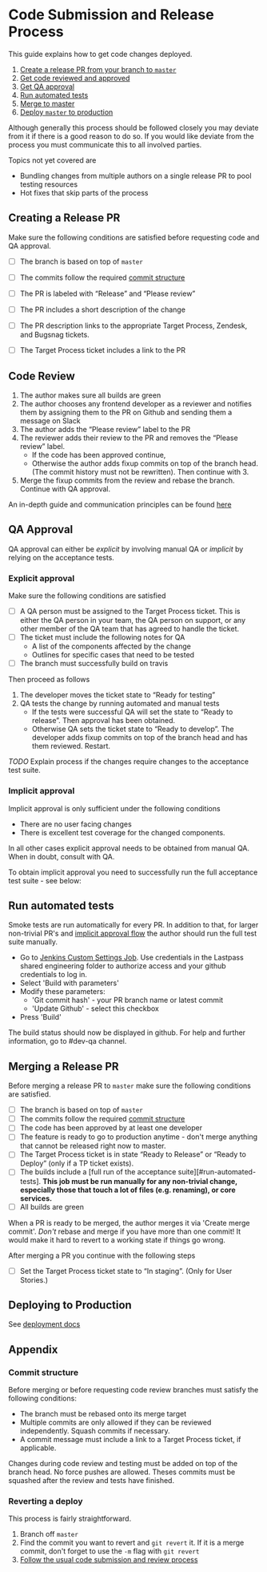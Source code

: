 # Code Submission and Release Process

This guide explains how to get code changes deployed.

1. [Create a release PR from your branch to `master`](#creating-a-release-pr)
2. [Get code reviewed and approved](#code-review)
3. [Get QA approval](#qa-approval)
4. [Run automated tests](#run-automated-tests)
5. [Merge to master](#merging-a-release-pr)
6. [Deploy `master` to production](#deploying-to-production)


Although generally this process should be followed closely you may deviate from
it if there is a good reason to do so. If you would like deviate from the
process you must communicate this to all involved parties.

Topics not yet covered are
* Bundling changes from multiple authors on a single release PR to pool testing
  resources
* Hot fixes that skip parts of the process

Creating a Release PR
---------------------

Make sure the following conditions are satisfied before requesting code and QA
approval.

- [ ] The branch is based on top of `master`
- [ ] The commits follow the required [commit structure](#commit-structure)
- [ ] The PR is labeled with “Release” and “Please review”
- [ ] The PR includes a short description of the change
- [ ] The PR description links to the appropriate Target Process, Zendesk, and
  Bugsnag tickets.
- [ ] The Target Process ticket includes a link to the PR


Code Review
-----------

1. The author makes sure all builds are green
2. The author chooses any frontend developer as a reviewer and notifies them by
   assigning them to the PR on Github and sending them a message on Slack
3. The author adds the “Please review” label to the PR
4. The reviewer adds their review to the PR and removes the “Please review”
   label.
   * If the code has been approved continue,
   * Otherwise the author adds fixup commits on top of the branch head. (The
     commit history must not be rewritten). Then continue with 3.
5. Merge the fixup commits from the review and rebase the branch. Continue with
   QA approval.

An in-depth guide and communication principles can be found [here](./docs/code-review.md)

QA Approval
-----------

QA approval can either be _explicit_ by involving manual QA or _implicit_ by relying
on the acceptance tests.

### Explicit approval

Make sure the following conditions are satisfied

- [ ] A QA person must be assigned to the Target Process ticket.
  This is either the QA person in your team, the QA person on support, or any
  other member of the QA team that has agreed to handle the ticket.
- [ ] The ticket must include the following notes for QA
  * A list of the components affected by the change
  * Outlines for specific cases that need to be tested
- [ ] The branch must successfully build on travis

Then proceed as follows

1. The developer moves the ticket state to “Ready for testing”
2. QA tests the change by running automated and manual tests
   * If the tests were successful QA will set the state to “Ready to release”.
     Then approval has been obtained.
   * Otherwise QA sets the ticket state to “Ready to develop”. The developer
     adds fixup commits on top of the branch head and has them reviewed.
     Restart.

_TODO_ Explain process if the changes require changes to the acceptance test
suite.


### Implicit approval

Implicit approval is only sufficient under the following conditions

* There are no user facing changes
* There is excellent test coverage for the changed components.

In all other cases explicit approval needs to be obtained from manual QA.
When in doubt, consult with QA.

To obtain implicit approval you need to successfully run the full acceptance
test suite - see below:


Run automated tests
-------------------

Smoke tests are run automatically for every PR. In addition to that, for
larger non-trivial PR's and [implicit approval flow](#qa-approval) the author
should run the full test suite manually.

- Go to [Jenkins Custom Settings Job][full-test-job]. Use credentials in the
  Lastpass shared engineering folder to authorize access and your github
  credentials to log in.
- Select 'Build with parameters'
- Modify these parameters:
  - 'Git commit hash' - your PR branch name or latest commit
  - 'Update Github' - select this checkbox
- Press 'Build'

The build status should now be displayed in github. For help and further
information, go to #dev-qa channel.

Merging a Release PR
--------------------

Before merging a release PR to `master` make sure the following conditions are
satisfied.

- [ ] The branch is based on top of `master`
- [ ] The commits follow the required [commit structure](#commit-structure)
- [ ] The code has been approved by at least one developer
- [ ] The feature is ready to go to production anytime - don't merge anything
  that cannot be released right now to master.
- [ ] The Target Process ticket is in state “Ready to Release” or “Ready to
  Deploy” (only if a TP ticket exists).
- [ ] The builds include a [full run of the acceptance suite][#run-automated-tests].
  **This job must be run manually for any non-trivial change, especially those
  that touch a lot of files (e.g. renaming), or core services.**
- [ ] All builds are green

When a PR is ready to be merged, the author merges it via 'Create merge commit'.
*Don't* rebase and merge if you have more than one commit! It would make it hard
to revert to a working state if things go wrong.

After merging a PR you continue with the following steps

- [ ] Set the Target Process ticket state to “In staging”. (Only for User Stories.)


Deploying to Production
-----------------------

See [deployment docs](./deploy.md)


Appendix
--------

### Commit structure

Before merging or before requesting code review branches must satisfy the
following conditions:

* The branch must be rebased onto its merge target
* Multiple commits are only allowed if they can be reviewed independently.
  Squash commits if necessary.
* A commit message must include a link to a Target Process ticket, if
  applicable.

Changes during code review and testing must be added on top of the branch head.
No force pushes are allowed. Theses commits must be squashed after the review
and tests have finished.

### Reverting a deploy

This process is fairly straightforward.

1. Branch off `master`
2. Find the commit you want to revert and
`git revert` it. If it is a merge commit, don't forget to use the `-m` flag
with `git revert`
3. [Follow the usual code submission and review process](#code-submission-and-release-process)

[full-test-job]: https://jenkins.quirely.com/job/Custom%20Settings%20Job/
